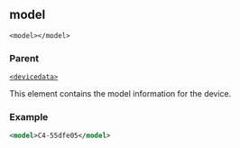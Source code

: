 ## model

`<model></model>`


### Parent

[`<devicedata>`][1]


This element contains the model information for the device.


### Example

```xml
<model>C4-55dfe05</model>

```


[1]:	https://control4.github.io/docs-driverworks-xml/#devicedata